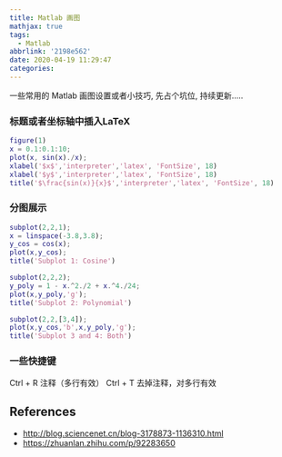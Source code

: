 ```yaml
---
title: Matlab 画图
mathjax: true
tags:
  - Matlab
abbrlink: '2198e562'
date: 2020-04-19 11:29:47
categories:
---
```


一些常用的 Matlab 画图设置或者小技巧, 先占个坑位, 持续更新.....

### 标题或者坐标轴中插入LaTeX

```matlab
figure(1)
x = 0.1:0.1:10;
plot(x, sin(x)./x);
xlabel('$x$','interpreter','latex', 'FontSize', 18)
xlabel('$y$','interpreter','latex', 'FontSize', 18)
title('$\frac{sin(x)}{x}$','interpreter','latex', 'FontSize', 18)
```

### 分图展示
```matlab 
subplot(2,2,1);
x = linspace(-3.8,3.8);
y_cos = cos(x);
plot(x,y_cos);
title('Subplot 1: Cosine')

subplot(2,2,2);
y_poly = 1 - x.^2./2 + x.^4./24;
plot(x,y_poly,'g');
title('Subplot 2: Polynomial')

subplot(2,2,[3,4]);
plot(x,y_cos,'b',x,y_poly,'g');
title('Subplot 3 and 4: Both')
```

### 一些快捷键

Ctrl + R 注释（多行有效）
Ctrl + T 去掉注释，对多行有效

## References
- http://blog.sciencenet.cn/blog-3178873-1136310.html
- https://zhuanlan.zhihu.com/p/92283650
